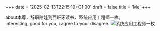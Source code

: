 +++
date =  '2025-02-13T22:15:19+01:00' 
draft = false
title = 'Me'
+++

about本尊，辞职陪娃到西班牙读书，系统应用工程师一枚。  
interesting, good for you, i agree to your disagree.
![系统应用工程师一枚](https://res.cloudinary.com/techjuan/image/upload/v1742069461/35049434-1E41-4A07-BB69-16428E11518F_2025-03-15_at_19.44.08_qqhlrz.jpg)